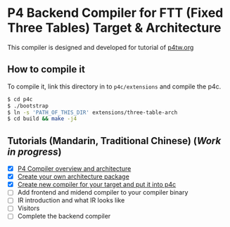 P4 Backend Compiler for FTT (Fixed Three Tables) Target & Architecture
====

This compiler is designed and developed for tutorial of [p4tw.org](https://p4tw.org)

## How to compile it

To compile it, link this directory in to `p4c/extensions` and compile the p4c.

```bash
$ cd p4c
$ ./bootstrap
$ ln -s 'PATH_OF_THIS_DIR' extensions/three-table-arch
$ cd build && make -j4
```

## Tutorials (Mandarin, Traditional Chinese) (_Work in progress_)

 - [x] [P4 Compiler overview and architecture](https://p4tw.org/p4-compiler-architecure/)
 - [x] [Create your own architecture package](https://p4tw.org/p4-copmiler-define-architecture-package/)
 - [x] [Create new compiler for your target and put it into p4c](https://p4tw.org/p4-compiler-create-new-bc/)
 - [ ] Add frontend and midend compiler to your compiler binary
 - [ ] IR introduction and what IR looks like
 - [ ] Visitors
 - [ ] Complete the backend compiler
